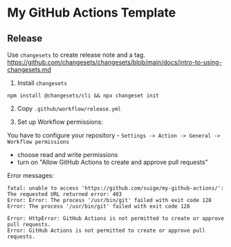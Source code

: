 # My GitHub Actions Template

## Release

Use `changesets` to create release note and a tag.
https://github.com/changesets/changesets/blob/main/docs/intro-to-using-changesets.md

1. Install `changesets`

```
npm install @changesets/cli && npx changeset init
```

2. Copy `.github/workflow/release.yml`

3. Set up Workflow permissions:

You have to configure your repository - `Settings -> Action -> General -> Workflow permissions`

- choose read and write permissions
- turn on "Allow GitHub Actions to create and approve pull requests"

Error messages:

```
fatal: unable to access 'https://github.com/suige/my-github-actions/': The requested URL returned error: 403
Error: Error: The process '/usr/bin/git' failed with exit code 128
Error: The process '/usr/bin/git' failed with exit code 128
```

```
Error: HttpError: GitHub Actions is not permitted to create or approve pull requests.
Error: GitHub Actions is not permitted to create or approve pull requests.
```
